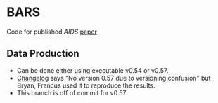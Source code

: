 # BARS
Code for published _AIDS_ [paper](https://pubmed.ncbi.nlm.nih.gov/31490212/)

## Data Production
 - Can be done either using executable v0.54 or v0.57.
 - [Changelog](https://github.com/khanna7/BARS/blob/scheduled_intervention/transmission_model/changelog.txt) says "No version 0.57 due to versioning confusion" but Bryan, Francus used it to reproduce the results. 
 - This branch is off of commit for v0.57.


 
